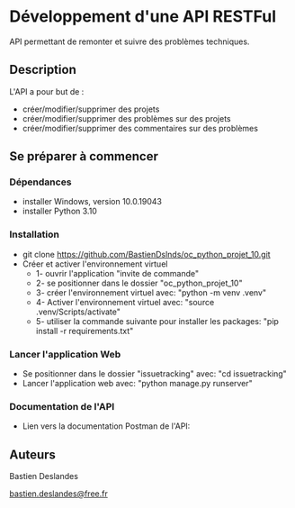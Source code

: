 # Développement d'une API RESTFul
API permettant de remonter et suivre des problèmes techniques.

## Description

L'API a pour but de :
* créer/modifier/supprimer des projets
* créer/modifier/supprimer des problèmes sur des projets
* créer/modifier/supprimer des commentaires sur des problèmes


## Se préparer à commencer

### Dépendances

* installer Windows, version 10.0.19043
* installer Python 3.10

### Installation

* git clone https://github.com/BastienDslnds/oc_python_projet_10.git
* Créer et activer l'environnement virtuel 
  * 1- ouvrir l'application "invite de commande"
  * 2- se positionner dans le dossier "oc_python_projet_10"
  * 3- créer l'environnement virtuel avec: "python -m venv .venv"
  * 4- Activer l'environnement virtuel avec: "source .venv/Scripts/activate"
  * 5- utiliser la commande suivante pour installer les packages: "pip install -r requirements.txt"

### Lancer l'application Web

* Se positionner dans le dossier "issuetracking" avec: "cd issuetracking"
* Lancer l'application web avec: "python manage.py runserver"


### Documentation de l'API

* Lien vers la documentation Postman de l'API:  


## Auteurs

Bastien Deslandes

bastien.deslandes@free.fr